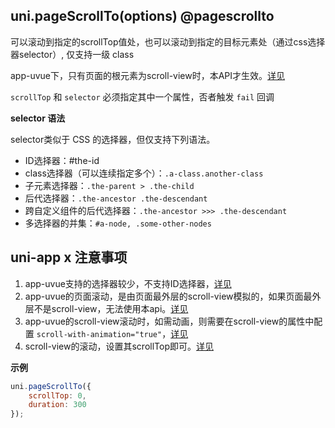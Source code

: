 ## uni.pageScrollTo(options) @pagescrollto

<!-- UTSAPIJSON.pageScrollTo.description -->

<!-- UTSAPIJSON.pageScrollTo.compatibility -->

可以滚动到指定的scrollTop值处，也可以滚动到指定的目标元素处（通过css选择器selector）, 仅支持一级 class

app-uvue下，只有页面的根元素为scroll-view时，本API才生效。[详见](../css/README.md#pagescroll)

<!-- UTSAPIJSON.pageScrollTo.param -->

`scrollTop` 和 `selector` 必须指定其中一个属性，否者触发 `fail` 回调

<!-- UTSAPIJSON.pageScrollTo.returnValue -->

<!-- UTSAPIJSON.pageScrollTo.example -->

<!-- UTSAPIJSON.pageScrollTo.tutorial -->

**selector 语法**

selector类似于 CSS 的选择器，但仅支持下列语法。

- ID选择器：#the-id
- class选择器（可以连续指定多个）：`.a-class.another-class`
- 子元素选择器：`.the-parent > .the-child`
- 后代选择器：`.the-ancestor .the-descendant`
- 跨自定义组件的后代选择器：`.the-ancestor >>> .the-descendant`
- 多选择器的并集：`#a-node, .some-other-nodes`

## uni-app x 注意事项

1. app-uvue支持的选择器较少，不支持ID选择器，[详见](../css/README.md#选择器)
2. app-uvue的页面滚动，是由页面最外层的scroll-view模拟的，如果页面最外层不是scroll-view，无法使用本api。[详见](../css/README.md#pagescroll)
3. app-uvue的scroll-view滚动时，如需动画，则需要在scroll-view的属性中配置 `scroll-with-animation="true"`，[详见](../component/scroll-view.md)
4. scroll-view的滚动，设置其scrollTop即可。[详见](../component/scroll-view.md)

**示例**

```javascript
uni.pageScrollTo({
	scrollTop: 0,
	duration: 300
});
```

<!-- UTSAPIJSON.general_type.name -->

<!-- UTSAPIJSON.general_type.param -->
